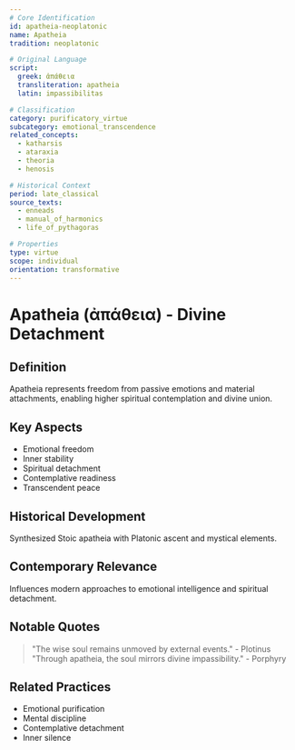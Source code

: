 ```yaml
---
# Core Identification
id: apatheia-neoplatonic
name: Apatheia
tradition: neoplatonic

# Original Language
script:
  greek: ἀπάθεια
  transliteration: apatheia
  latin: impassibilitas

# Classification
category: purificatory_virtue
subcategory: emotional_transcendence
related_concepts:
  - katharsis
  - ataraxia
  - theoria
  - henosis

# Historical Context
period: late_classical
source_texts:
  - enneads
  - manual_of_harmonics
  - life_of_pythagoras

# Properties
type: virtue
scope: individual
orientation: transformative
---
```


# Apatheia (ἀπάθεια) - Divine Detachment

## Definition
Apatheia represents freedom from passive emotions and material attachments, enabling higher spiritual contemplation and divine union.

## Key Aspects
- Emotional freedom
- Inner stability
- Spiritual detachment
- Contemplative readiness
- Transcendent peace

## Historical Development
Synthesized Stoic apatheia with Platonic ascent and mystical elements.

## Contemporary Relevance
Influences modern approaches to emotional intelligence and spiritual detachment.

## Notable Quotes
> "The wise soul remains unmoved by external events." - Plotinus
> "Through apatheia, the soul mirrors divine impassibility." - Porphyry

## Related Practices
- Emotional purification
- Mental discipline
- Contemplative detachment
- Inner silence